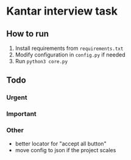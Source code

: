 # Kantar interview task

## How to run

1. Install requirements from `requirements.txt`
1. Modify configuration in `config.py` if needed
1. Run `python3 core.py`

## Todo

### Urgent

### Important

### Other

* better locator for "accept all button"
* move config to json if the project scales